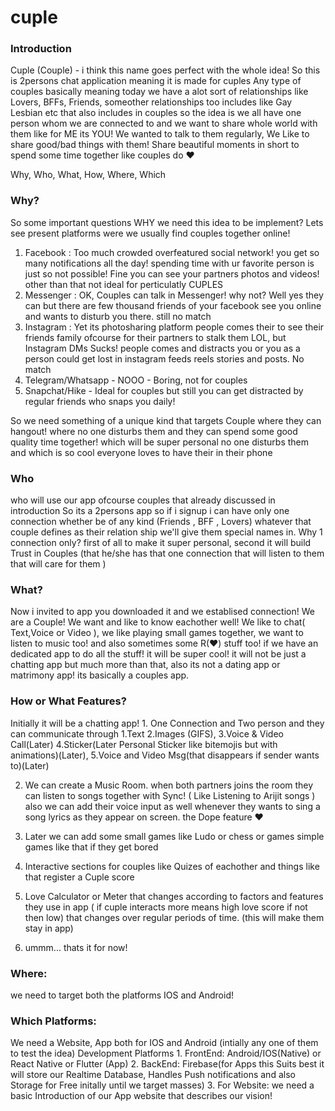 # cuple
<h3>Introduction</h3>
Cuple (Couple) - i think this name goes perfect with the whole idea!
So this is 2persons chat application meaning it is made for cuples 
Any type of couples basically meaning today we have a alot sort of relationships
like Lovers, BFFs, Friends, someother relationships too includes like Gay Lesbian etc that also includes in couples
so the idea is we all have one person whom we are connected to and we want to share whole world with them
like for ME its YOU! We wanted to talk to them regularly, We Like to share good/bad things with them! Share beautiful moments in short to spend some time together like couples do ♥

</hr>

Why, Who, What, How, Where, Which 

<h3>Why?</h3>
So some important questions WHY we need this idea to be implement?
Lets see present platforms were we usually find couples together online!

1. Facebook : Too much crowded overfeatured social network! you get so many notifications all the day! spending time with ur favorite person is just so not possible! Fine you can see your partners photos and videos! other than that not ideal for perticulatly CUPLES
2. Messenger : OK, Couples can talk in Messenger! why not? Well yes they can but there are few thousand friends of your facebook see you online and wants to disturb you there. still no match
3. Instagram : Yet its photosharing platform people comes their to see their friends family ofcourse for their partners to stalk them LOL, but Instagram DMs Sucks! people comes and distracts you or you as a person could get lost in instagram feeds reels stories and posts. No match
4. Telegram/Whatsapp - NOOO - Boring, not for couples
5. Snapchat/Hike - Ideal for couples but still you can get distracted by regular friends who snaps you daily!

So we need something of a unique kind that targets Couple where they can hangout! where no one disturbs them and they can spend some good quality time together! which will be super personal no one disturbs them and which is so cool everyone loves to have their in their phone

<h3>Who</h3>
who will use our app ofcourse couples that already discussed in introduction
So its a 2persons app so if i signup i can have only one connection whether be of any kind (Friends , BFF , Lovers) whatever that couple defines as their relation ship we'll give them special names in. Why 1 connection only? first of all to make it super personal, second it will build Trust in Couples (that he/she has that one connection that will listen to them that will care for them ) 

<h3>What?</h3>
Now i invited to app you downloaded it and we establised connection! We are a Couple!
We want and like to know eachother well! We like to chat( Text,Voice or Video ), we like playing small games together, we want to listen to music too! and also sometimes some R(♥) stuff too! if we have an dedicated app to do all the stuff! it will be super cool! it will not be just a chatting app but much more than that, also its not a dating app or matrimony app! its basically a couples app.

<h3>How or What Features?</h3>
Initially it will be a chatting app!
1. One Connection and Two person and they can communicate through 
    1.Text
    2.Images (GIFS),
    3.Voice & Video Call(Later) 
    4.Sticker(Later Personal Sticker like bitemojis but with animations)(Later), 
    5.Voice and Video Msg(that disappears if sender wants to)(Later)

2. We can create a Music Room. 
    when both partners joins the room they can listen to songs together with Sync! ( Like Listening to Arijit songs )
    also we can add their voice input as well whenever they wants to sing a song lyrics as they appear on screen. the Dope
    feature ♥

3. Later we can add some small games like Ludo or chess or games simple games like that if they get bored
4. Interactive sections for couples like Quizes of eachother and things like that register a Cuple score 
5. Love Calculator or Meter that changes according to factors and features they use in app ( if cuple interacts more means high love       score if not then low) that changes over regular periods of time. (this will make them stay in app)
6. ummm... thats it for now!

<h3>Where:</h3>
we need to target both the platforms IOS and Android! 

<h3>Which Platforms:</h3>
We need a Website, App both for IOS and Android (intially any one of them to test the idea)
Development Platforms
 1. FrontEnd: Android/IOS(Native) or React Native or Flutter (App)
 2. BackEnd: Firebase(for Apps this Suits best it will store our Realtime Database, Handles Push notifications and also Storage for Free initally until we target masses)
 3. For Website: we need a basic Introduction of our App website that describes our vision!